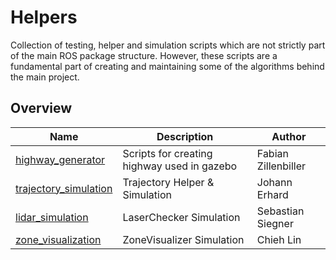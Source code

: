 # Helpers

Collection of testing, helper and simulation scripts which are not strictly part of the main ROS package structure. 
However, these scripts are a fundamental part of creating and maintaining some of the algorithms behind the main project.

## Overview

| Name                                            | Description                                 		| Author               |
| ----------------------------------------------- | --------------------------------------------------- | -------------------- |
| [highway_generator](highway_generator)          | Scripts for creating highway used in gazebo 		| Fabian Zillenbiller  |
| [trajectory_simulation](trajectory_simulation)  | Trajectory Helper & Simulation                     | Johann Erhard        |
| [lidar_simulation](LIDAR_simulation)            | LaserChecker Simulation                             | Sebastian Siegner    | 
| [zone_visualization](zone_visualization)        | ZoneVisualizer Simulation                           | Chieh Lin            | 
